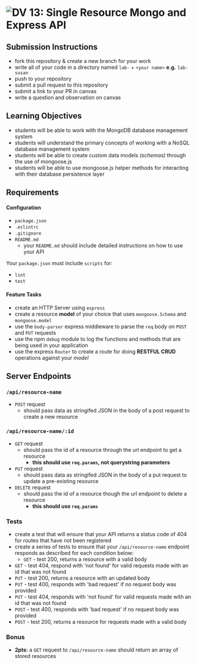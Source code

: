 ![DV](https://www.deltavcodeschool.com/wp-content/uploads/DeltaV.png) 13: Single Resource Mongo and Express API
===

## Submission Instructions
  * fork this repository & create a new branch for your work
  * write all of your code in a directory named `lab-` + `<your name>` **e.g.** `lab-susan`
  * push to your repository
  * submit a pull request to this repository
  * submit a link to your PR in canvas
  * write a question and observation on canvas

## Learning Objectives  
* students will be able to work with the MongoDB database management system
* students will understand the primary concepts of working with a NoSQL database management system
* students will be able to create custom data models *(schemas)* through the use of mongoose.js
* students will be able to use mongoose.js helper methods for interacting with their database persistence layer

## Requirements
#### Configuration
* `package.json`
* `.eslintrc`
* `.gitignore`
* `README.md`
  * your `README.md` should include detailed instructions on how to use your API

Your `package.json` must include `scripts` for:
* `lint`
* `test`

#### Feature Tasks
* create an HTTP Server using `express`
* create a resource **model** of your choice that uses `mongoose.Schema` and `mongoose.model`
* use the `body-parser` express middleware to parse the `req` body on `POST` and `PUT` requests
* use the npm `debug` module to log the functions and methods that are being used in your application
* use the express `Router` to create a route for doing **RESTFUL CRUD** operations against your _model_

## Server Endpoints
### `/api/resource-name`
* `POST` request
  * should pass data as stringifed JSON in the body of a post request to create a new resource

### `/api/resource-name/:id`
* `GET` request
  * should pass the id of a resource through the url endpoint to get a resource
    * **this should use `req.params`, not querystring parameters**
* `PUT` request
  * should pass data as stringifed JSON in the body of a put request to update a pre-existing resource
* `DELETE` request
  * should pass the id of a resource though the url endpoint to delete a resource
    * **this should use `req.params`**

### Tests
* create a test that will ensure that your API returns a status code of 404 for routes that have not been registered
* create a series of tests to ensure that your `/api/resource-name` endpoint responds as described for each condition below:
  * `GET` - test 200, returns a resource with a valid body
 * `GET` - test 404, respond with 'not found' for valid requests made with an id that was not found
 * `PUT` - test 200, returns a resource with an updated body
 * `PUT` - test 400, responds with 'bad request' if no request body was provided
 * `PUT` - test 404, responds with 'not found' for valid requests made with an id that was not found
 * `POST` - test 400, responds with 'bad request' if no request body was provided
 * `POST` - test 200, returns a resource for requests made with a valid body

### Bonus
* **2pts:** a `GET` request to `/api/resource-name` should return an array of stored resources
